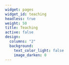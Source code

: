 ```yaml
---
widget: pages
widget_id: teaching
headless: true
weight: 50
title: Teaching
active: false
design:
  columns: "2"
  background:
    text_color_light: false
    image_darken: 0
---
```

